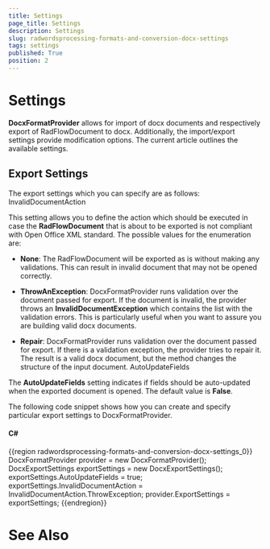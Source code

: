 ```yaml
---
title: Settings
page_title: Settings
description: Settings
slug: radwordsprocessing-formats-and-conversion-docx-settings
tags: settings
published: True
position: 2
---
```


# Settings



__DocxFormatProvider__ allows for import of docx documents and respectively export of RadFlowDocument to docx. Additionally,
        the import/export settings provide modification options. The current article outlines the available settings.
      

## Export Settings

The export settings which you can specify are as follows:
        InvalidDocumentAction

This setting allows you to define the action which should be executed in case the __RadFlowDocument__ that is about to
                be exported is not compliant with Open Office XML standard. The possible values for the enumeration are:
              

* __None__: The RadFlowDocument will be exported as is without making any validations. This can result in invalid
                    document that may not be opened correctly.
                  

* __ThrowAnException__: DocxFormatProvider runs validation over the document passed for export. If the document is
                    invalid, the provider throws an __InvalidDocumentException__ which contains the list with the validation errors.
                    This is particularly useful when you want to assure you are building valid docx documents.
                  

* __Repair__: DocxFormatProvider runs validation over the document passed for export. If there is a validation
                    exception, the provider tries to repair it. The result is a valid docx document, but the method changes the structure of the input
                    document.
                  AutoUpdateFields

The __AutoUpdateFields__ setting indicates if fields should be auto-updated when the exported document is opened. The
                default value is __False__.
              

The following code snippet shows how you can create and specify particular export settings to DocxFormatProvider.
        

#### __C#__

{{region radwordsprocessing-formats-and-conversion-docx-settings_0}}
	            DocxFormatProvider provider = new DocxFormatProvider();
	            DocxExportSettings exportSettings = new DocxExportSettings();
	            exportSettings.AutoUpdateFields = true;
	            exportSettings.InvalidDocumentAction = InvalidDocumentAction.ThrowException;
	            provider.ExportSettings = exportSettings;
	{{endregion}}



# See Also
